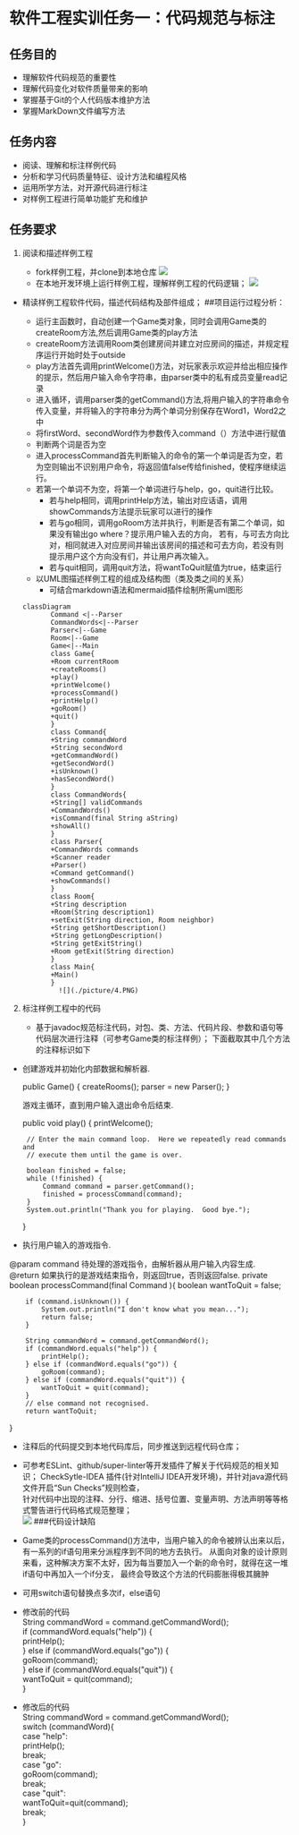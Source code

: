 # 软件工程实训任务一：代码规范与标注

## 任务目的

* 理解软件代码规范的重要性
* 理解代码变化对软件质量带来的影响
* 掌握基于Git的个人代码版本维护方法
* 掌握MarkDown文件编写方法

## 任务内容

* 阅读、理解和标注样例代码
* 分析和学习代码质量特征、设计方法和编程风格
* 运用所学方法，对开源代码进行标注
* 对样例工程进行简单功能扩充和维护

## 任务要求

1. 阅读和描述样例工程

    * fork样例工程，并clone到本地仓库
      ![](./picture/1.PNG)
    * 在本地开发环境上运行样例工程，理解样例工程的代码逻辑；
      ![](./picture/2.PNG)
      
* 精读样例工程软件代码，描述代码结构及部件组成；
  ##项目运行过程分析：

    * 运行主函数时，自动创建一个Game类对象，同时会调用Game类的createRoom方法,然后调用Game类的play方法
    * createRoom方法调用Room类创建房间并建立对应房间的描述，并规定程序运行开始时处于outside
    * play方法首先调用printWelcome()方法，对玩家表示欢迎并给出相应操作的提示，然后用户输入命令字符串，由parser类中的私有成员变量read记录
    * 进入循环，调用parser类的getCommand()方法,将用户输入的字符串命令传入变量，并将输入的字符串分为两个单词分别保存在Word1，Word2之中
    * 将firstWord、secondWord作为参数传入command（）方法中进行赋值
    * 判断两个词是否为空
    * 进入processCommand首先判断输入的命令的第一个单词是否为空，若为空则输出不识别用户命令，将返回值false传给finished，使程序继续运行。
    * 若第一个单词不为空，将第一个单词进行与help，go，quit进行比较。
        * 若与help相同，调用printHelp方法，输出对应话语，调用showCommands方法提示玩家可以进行的操作
        * 若与go相同，调用goRoom方法并执行，判断是否有第二个单词，如果没有输出go where？提示用户输入去的方向，
          若有，与可去方向比对，相同就进入对应房间并输出该房间的描述和可去方向，若没有则提示用户这个方向没有们，并让用户再次输入。
        * 若与quit相同，调用quit方法，将wantToQuit赋值为true，结束运行
    * 以UML图描述样例工程的组成及结构图（类及类之间的关系）
      * 可结合markdown语法和mermaid插件绘制所需uml图形

   ```mermaid 
   classDiagram
          Command <|--Parser
          CommandWords<|--Parser
          Parser<|--Game
          Room<|--Game
          Game<|--Main
          class Game{
          +Room currentRoom
          +createRooms()
          +play()
          +printWelcome()
          +processCommand()
          +printHelp()
          +goRoom()
          +quit()
          }
          class Command{
          +String commandWord
          +String secondWord
          +getCommandWord()
          +getSecondWord()
          +isUnknown()
          +hasSecondWord()
          }
          class CommandWords{
          +String[] validCommands
          +CommandWords()
          +isCommand(final String aString)
          +showAll()
          }
          class Parser{
          +CommandWords commands
          +Scanner reader
          +Parser()
          +Command getCommand()
          +showCommands()
          }
          class Room{
          +String description
          +Room(String description1)
          +setExit(String direction, Room neighbor)
          +String getShortDescription()
          +String getLongDescription()
          +String getExitString()
          +Room getExit(String direction)
          }
          class Main{
          +Main()
          } 
            ![](./picture/4.PNG)
2. 标注样例工程中的代码

    * 基于javadoc规范标注代码，对包、类、方法、代码片段、参数和语句等代码层次进行注释（可参考Game类的标注样例）；
      下面截取其中几个方法的注释标识如下
      
* 创建游戏并初始化内部数据和解析器.

  public Game() {
  createRooms();
  parser = new Parser();
  }

  游戏主循环，直到用户输入退出命令后结束.

  public void play() {
  printWelcome();

       // Enter the main command loop.  Here we repeatedly read commands and
       // execute them until the game is over.
      
       boolean finished = false;
       while (!finished) {
           Command command = parser.getCommand();
           finished = processCommand(command);
       }
       System.out.println("Thank you for playing.  Good bye.");

  }



* 执行用户输入的游戏指令.

@param command 待处理的游戏指令，由解析器从用户输入内容生成.   
@return 如果执行的是游戏结束指令，则返回true，否则返回false.
private boolean processCommand(final Command ){
boolean wantToQuit = false;

        if (command.isUnknown()) {
            System.out.println("I don't know what you mean...");
            return false;
        }
      
        String commandWord = command.getCommandWord();
        if (commandWord.equals("help")) {
            printHelp();
        } else if (commandWord.equals("go")) {
            goRoom(command);
        } else if (commandWord.equals("quit")) {
            wantToQuit = quit(command);
        }
        // else command not recognised.
        return wantToQuit;

}

* 注释后的代码提交到本地代码库后，同步推送到远程代码仓库；
* 可参考ESLint、github/super-linter等开发插件了解关于代码规范的相关知识；
  CheckSytle-IDEA 插件(针对IntelliJ IDEA开发环境)，并针对java源代码文件开启“Sun Checks”规则检查，       
  针对代码中出现的注释、分行、缩进、括号位置、变量声明、方法声明等等格式警告进行代码格式规范整理；     
  ![](./picture/3.PNG)
###代码设计缺陷

* Game类的processCommand()方法中，当用户输入的命令被辨认出来以后，有一系列的if语句用来分派程序到不同的地方去执行。
  从面向对象的设计原则来看，这种解决方案不太好，因为每当要加入一个新的命令时，就得在这一堆if语句中再加入一个if分支，
  最终会导致这个方法的代码膨胀得极其臃肿

* 可用switch语句替换点多次if，else语句

* 修改前的代码  
  String commandWord = command.getCommandWord();  
  if (commandWord.equals("help")) {   
  printHelp();   
  } else if (commandWord.equals("go")) {   
  goRoom(command);   
  } else if (commandWord.equals("quit")) {   
  wantToQuit = quit(command);   
  }
* 修改后的代码  
  String commandWord = command.getCommandWord();   
  switch (commandWord){   
  case "help":   
  printHelp();   
  break;   
  case "go":   
  goRoom(command);   
  break;   
  case "quit":   
  wantToQuit=quit(command);   
  break;    
  }

